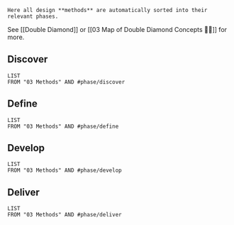 	Here all design **methods** are automatically sorted into their relevant phases.

See [[Double Diamond]] or [[03 Map of Double Diamond Concepts 💎💎]] for more.
## Discover 
```dataview
LIST
FROM "03 Methods" AND #phase/discover 
```

## Define 
```dataview
LIST
FROM "03 Methods" AND #phase/define 
```

## Develop
```dataview
LIST
FROM "03 Methods" AND #phase/develop 
```

## Deliver
```dataview
LIST
FROM "03 Methods" AND #phase/deliver
```


